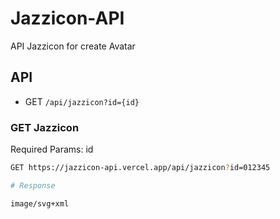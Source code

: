 # Jazzicon-API
API Jazzicon for create Avatar

## API
- GET `/api/jazzicon?id={id}`

### GET Jazzicon

Required Params: id

```bash
GET https://jazzicon-api.vercel.app/api/jazzicon?id=012345

# Response

image/svg+xml
```
